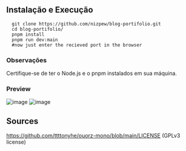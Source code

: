 ## Instalação e Execução
      git clone https://github.com/nizpew/blog-portifolio.git
      cd blog-portifolio/
      pnpm install
      pnpm run dev:main
      #now just enter the recieved port in the browser



### Observações
Certifique-se de ter o Node.js e o pnpm instalados em sua máquina.

### Preview

![image](https://github.com/user-attachments/assets/b4c066b4-3ed9-447a-bcdd-2af11136a6f0)
![image](https://github.com/user-attachments/assets/f97edc43-8290-4234-898a-e447fa5889f8)


## Sources

https://github.com/ttttonyhe/ouorz-mono/blob/main/LICENSE (GPLv3 license)
